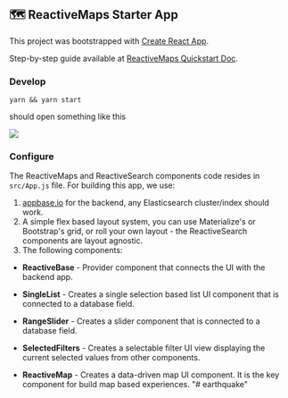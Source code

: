 ## 🗺️ ReactiveMaps Starter App

This project was bootstrapped with [Create React App](https://github.com/facebookincubator/create-react-app).

Step-by-step guide available at [ReactiveMaps Quickstart Doc](https://opensource.appbase.io/reactive-manual/getting-started/reactivemaps.html).

### Develop

```
yarn && yarn start
```

should open something like this

![](https://i.imgur.com/uZ2rAab.png)

### Configure

The ReactiveMaps and ReactiveSearch components code resides in `src/App.js` file. For building this app, we use:

1.  [appbase.io](https://appbase.io) for the backend, any Elasticsearch cluster/index should work.
2.  A simple flex based layout system, you can use Materialize's or Bootstrap's grid, or roll your own layout - the ReactiveSearch components are layout agnostic.
3.  The following components:

* **ReactiveBase** - Provider component that connects the UI with the backend app.

* **SingleList** - Creates a single selection based list UI component that is connected to a database field.

* **RangeSlider** - Creates a slider component that is connected to a database field.

* **SelectedFilters** - Creates a selectable filter UI view displaying the current selected values from other components.

* **ReactiveMap** - Creates a data-driven map UI component. It is the key component for build map based experiences.
  "# earthquake"
